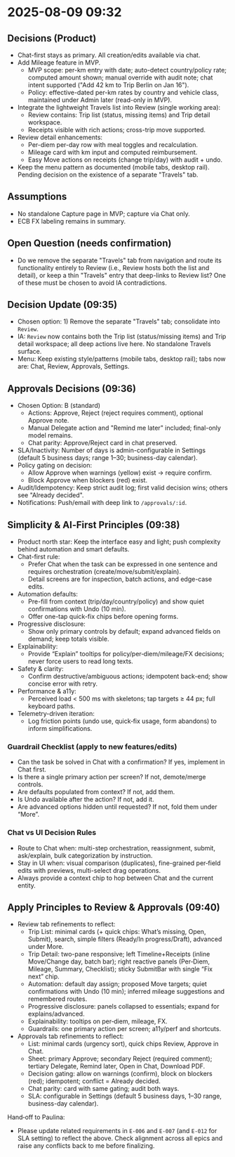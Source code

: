 # 2025-08-09 09:32

## Decisions (Product)
- Chat-first stays as primary. All creation/edits available via chat.
- Add Mileage feature in MVP.
  - MVP scope: per-km entry with date; auto-detect country/policy rate; computed amount shown; manual override with audit note; chat intent supported ("Add 42 km to Trip Berlin on Jan 16").
  - Policy: effective-dated per-km rates by country and vehicle class, maintained under Admin later (read-only in MVP).
- Integrate the lightweight Travels list into Review (single working area):
  - Review contains: Trip list (status, missing items) and Trip detail workspace.
  - Receipts visible with rich actions; cross-trip move supported.
- Review detail enhancements:
  - Per-diem per-day row with meal toggles and recalculation.
  - Mileage card with km input and computed reimbursement.
  - Easy Move actions on receipts (change trip/day) with audit + undo.
- Keep the menu pattern as documented (mobile tabs, desktop rail). Pending decision on the existence of a separate "Travels" tab.

## Assumptions
- No standalone Capture page in MVP; capture via Chat only.
- ECB FX labeling remains in summary.

## Open Question (needs confirmation)
- Do we remove the separate "Travels" tab from navigation and route its functionality entirely to Review (i.e., Review hosts both the list and detail), or keep a thin "Travels" entry that deep-links to Review list? One of these must be chosen to avoid IA contradictions.

## Decision Update (09:35)
- Chosen option: 1) Remove the separate "Travels" tab; consolidate into `Review`.
- IA: `Review` now contains both the Trip list (status/missing items) and Trip detail workspace; all deep actions live here. No standalone Travels surface.
- Menu: Keep existing style/patterns (mobile tabs, desktop rail); tabs now are: Chat, Review, Approvals, Settings.

## Approvals Decisions (09:36)
- Chosen Option: B (standard)
  - Actions: Approve, Reject (reject requires comment), optional Approve note.
  - Manual Delegate action and "Remind me later" included; final-only model remains.
  - Chat parity: Approve/Reject card in chat preserved.
- SLA/Inactivity: Number of days is admin-configurable in Settings (default 5 business days; range 1–30; business-day calendar).
- Policy gating on decision:
  - Allow Approve when warnings (yellow) exist → require confirm.
  - Block Approve when blockers (red) exist.
- Audit/Idempotency: Keep strict audit log; first valid decision wins; others see "Already decided".
- Notifications: Push/email with deep link to `/approvals/:id`.

## Simplicity & AI‑First Principles (09:38)
- Product north star: Keep the interface easy and light; push complexity behind automation and smart defaults.
- Chat-first rule:
  - Prefer Chat when the task can be expressed in one sentence and requires orchestration (create/move/submit/explain).
  - Detail screens are for inspection, batch actions, and edge-case edits.
- Automation defaults:
  - Pre-fill from context (trip/day/country/policy) and show quiet confirmations with Undo (10 min).
  - Offer one-tap quick-fix chips before opening forms.
- Progressive disclosure:
  - Show only primary controls by default; expand advanced fields on demand; keep totals visible.
- Explainability:
  - Provide “Explain” tooltips for policy/per‑diem/mileage/FX decisions; never force users to read long texts.
- Safety & clarity:
  - Confirm destructive/ambiguous actions; idempotent back-end; show concise error with retry.
- Performance & a11y:
  - Perceived load < 500 ms with skeletons; tap targets ≥ 44 px; full keyboard paths.
- Telemetry-driven iteration:
  - Log friction points (undo use, quick‑fix usage, form abandons) to inform simplifications.

### Guardrail Checklist (apply to new features/edits)
- Can the task be solved in Chat with a confirmation? If yes, implement in Chat first.
- Is there a single primary action per screen? If not, demote/merge controls.
- Are defaults populated from context? If not, add them.
- Is Undo available after the action? If not, add it.
- Are advanced options hidden until requested? If not, fold them under “More”.

### Chat vs UI Decision Rules
- Route to Chat when: multi-step orchestration, reassignment, submit, ask/explain, bulk categorization by instruction.
- Stay in UI when: visual comparison (duplicates), fine-grained per‑field edits with previews, multi-select drag operations.
- Always provide a context chip to hop between Chat and the current entity.

## Apply Principles to Review & Approvals (09:40)
- Review tab refinements to reflect:
  - Trip List: minimal cards (+ quick chips: What’s missing, Open, Submit), search, simple filters (Ready/In progress/Draft), advanced under More.
  - Trip Detail: two-pane responsive; left Timeline+Receipts (inline Move/Change day, batch bar); right reactive panels (Per‑Diem, Mileage, Summary, Checklist); sticky SubmitBar with single “Fix next” chip.
  - Automation: default day assign; proposed Move targets; quiet confirmations with Undo (10 min); inferred mileage suggestions and remembered routes.
  - Progressive disclosure: panels collapsed to essentials; expand for explains/advanced.
  - Explainability: tooltips on per‑diem, mileage, FX.
  - Guardrails: one primary action per screen; a11y/perf and shortcuts.
- Approvals tab refinements to reflect:
  - List: minimal cards (urgency sort), quick chips Review, Approve in Chat.
  - Sheet: primary Approve; secondary Reject (required comment); tertiary Delegate, Remind later, Open in Chat, Download PDF.
  - Decision gating: allow on warnings (confirm), block on blockers (red); idempotent; conflict = Already decided.
  - Chat parity: card with same gating; audit both ways.
  - SLA: configurable in Settings (default 5 business days, 1–30 range, business-day calendar).

Hand‑off to Paulina:
- Please update related requirements in `E-006` and `E-007` (and `E-012` for SLA setting) to reflect the above. Check alignment across all epics and raise any conflicts back to me before finalizing.
